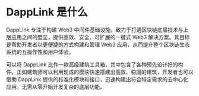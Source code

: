 # DappLink 是什么

DappLink 专注于构建 Web3 中间件基础设施，致力于打通区块链底层技术与上层应用之间的壁垒，提供高效、安全、可扩展的一键式 Web3 解决方案。其目标是帮助开发者以更便捷的方式构建和管理 Web3 应用，从而提升整个区块链生态系统的互操作性和用户体验。

可以将 DappLink 比作一款高级建筑工具箱，其中包含了各种预先设计好的构件。正如建筑师可以利用现成的模块快速搭建出高效、稳固的建筑，开发者也可以借助 DappLink 提供的标准化模块和接口，迅速构建出符合特定需求的去中心化应用，无需从零开始开发复杂的底层功能。


